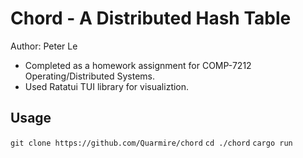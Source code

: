 # Chord - A Distributed Hash Table
Author: Peter Le
- Completed as a homework assignment for COMP-7212 Operating/Distributed Systems.
- Used Ratatui TUI library for visualiztion.

## Usage
```git clone https://github.com/Quarmire/chord```
```cd ./chord```
```cargo run```